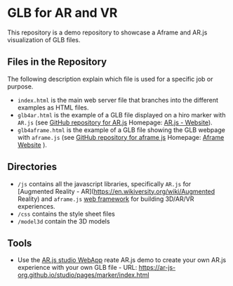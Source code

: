 # GLB for AR and VR
This repository is a demo repository to showcase a Aframe and AR.js visualization of GLB files.

## Files in the Repository
The following description explain which file is used for a specific job or purpose.
* `index.html` is the main web server file that branches into the different examples as HTML files.
* `glb4ar.html` is the example of a GLB file displayed on a hiro marker with `AR.js` (see [GitHub repository for AR.js](https://github.com/AR-js-org/AR.js) Homepage: [AR.js - Website](https://ar-js-org.github.io/AR.js-Docs/)).
* `glb4aframe.html` is the example of a GLB file showing the GLB webpage with `aframe.js` (see [GitHub repository for aframe js](https://github.com/AR-js-org/AR.js) Homepage: [Aframe Website](https://aframe.io) ).

## Directories
* `/js` contains all the javascript libraries, specifically `AR.js` for [Augmented Reality - AR](https://en.wikiversity.org/wiki/Augmented Reality) and `aframe.js` [web framework](https://aframe.io) for building 3D/AR/VR experiences. 
* `/css` contains the style sheet files
* `/model3d` contain the 3D models

## Tools 
* Use the [AR.js studio WebApp](https://ar-js-org.github.io/studio/pages/marker/index.html) reate AR.js demo to create your own AR.js experience with your own GLB file - URL: https://ar-js-org.github.io/studio/pages/marker/index.html 

